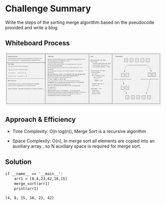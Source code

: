 # Challenge Summary
<!-- Description of the challenge -->
Write the steps of the sorting merge algorithm based on the pseudocode
provided and write a blog.

## Whiteboard Process
<!-- Embedded whiteboard image -->
![quick-sort](./assets/quick_sort.PNG)

## Approach & Efficiency
<!-- What approach did you take? Why? What is the Big O space/time for this approach? -->

- Time Complexity: O(n log(n)), Merge Sort is a recursive algorithm

- Space Complexity: O(n), In merge sort all elements are copied into an auxiliary array , so N auxiliary space is required for merge sort.

## Solution
<!-- Show how to run your code, and examples of it in action -->

```
if __name__ == '__main__':
    arr1 = [8,4,23,42,16,15]
    merge_sort(arr1)
    print(arr1)
```
```
[4, 8, 15, 16, 23, 42] 
```